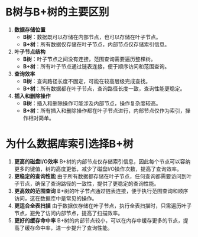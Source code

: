 # B树与B+树的主要区别

1. **数据存储位置**
   - **B树**：数据既可以存储在内部节点，也可以存储在叶子节点。
   - **B+树**：所有数据仅存储在叶子节点，内部节点仅存储索引信息。
2. **叶子节点结构**
   - **B树**：叶子节点之间没有连接，范围查询需要遍历整棵树。
   - **B+树**：所有叶子节点通过链表连接，便于顺序访问和范围查询。
3. **查询效率**
   - **B树**：查询路径长度不固定，可能在较高层级完成查找。
   - **B+树**：所有数据都在叶子节点，查询路径长度一致，查询性能更稳定。
4. **插入和删除操作**
   - **B树**：插入和删除操作可能涉及内部节点，操作复杂度较高。
   - **B+树**：所有插入和删除操作都在叶子节点进行，内部节点仅作为索引，操作相对简单。

# 为什么数据库索引选择B+树

1. **更高的磁盘I/O效率** B+树的内部节点仅存储索引信息，因此每个节点可以容纳更多的键值，树的高度更低，减少了磁盘I/O操作次数，提高了查询效率。
2. **更稳定的查询性能** 由于所有数据都存储在叶子节点，任何查询都需要访问到叶子节点，确保了查询路径的一致性，提供了更稳定的查询性能。
3. **更高效的范围查询** B+树的叶子节点通过链表连接，便于执行范围查询和顺序访问，这在数据库中是常见的操作。
4. **更适合全表扫描** 由于数据仅存储在叶子节点，执行全表扫描时，只需遍历叶子节点，避免了访问内部节点，提高了扫描效率。
5. **更好的缓存命中率** B+树的内部节点较小，可以在内存中缓存更多的节点，提高了缓存命中率，进一步提升了查询性能。